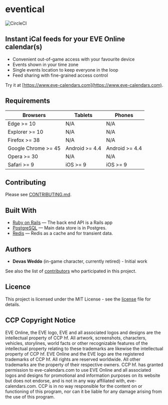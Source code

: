 # eventical

![CircleCI](https://img.shields.io/circleci/build/github/lunohodov/eventical.svg?token=b79e0b14abfe04bb761c1e6008af3f7e33b2fb99)

## Instant iCal feeds for your EVE Online calendar(s)

* Convenient out-of-game access with your favourite device
* Events shown in your time zone
* Single events location to keep everyone in the loop
* Feed sharing with fine-grained access control


Try it at [https://www.eve-calendars.com](https://www.eve-calendars.com).


## Requirements

| Browsers              | Tablets        | Phones         |
| --------------------- | -------------- | -------------- |
| Edge >= 10            | N/A            | N/A            |
| Explorer >= 10        | N/A            | N/A            |
| Firefox >= 38         | N/A            | N/A            |
| Google Chrome >= 45   | Android >= 4.4 | Android >= 4.4 |
| Opera >= 30           | N/A            | N/A            |
| Safari >= 9           | iOS >= 9       | iOS >= 9       |

## Contributing

Please see [CONTRIBUTING.md](/CONTRIBUTING.md).

## Built With

- [Ruby on Rails](https://github.com/rails/rails) &mdash; The back end API is a Rails app
- [PostgreSQL](http://www.postgresql.org/) &mdash; Main data store is in Postgres.
- [Redis](http://redis.io/) &mdash; Redis as a cache and for transient data.

## Authors

* **Devas Weddo** (in-game character, currently retired) - Initial work

See also the list of [contributors](https://github.com/lunohodov/eventical/graphs/contributors) who participated in this project.

## Licence

This project is licensed under the MIT License - see the [license](LICENSE) file for details.

## CCP Copyright Notice

EVE Online, the EVE logo, EVE and all associated logos and designs are the intellectual property of CCP hf. All artwork, screenshots, characters, vehicles, storylines, world facts or other recognizable features of the intellectual property relating to these trademarks are likewise the intellectual property of CCP hf. EVE Online and the EVE logo are the registered trademarks of CCP hf. All rights are reserved worldwide. All other trademarks are the property of their respective owners. CCP hf. has granted permission to eve-calendars.com to use EVE Online and all associated logos and designs for promotional and information purposes on its website but does not endorse, and is not in any way affiliated with, eve-calendars.com. CCP is in no way responsible for the content on or functioning of this program, nor can it be liable for any damage arising from the use of this program.

